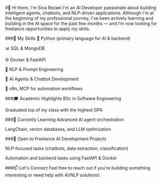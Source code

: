 <!-- # 👋 Hi, I’m Sina
Computer Engineer passionate about **Python**, **Data Science**, and **AI chatbots**.

### 🧰 Skills
- **Languages**: Python, SQL  
- **ML/AI**: scikit-learn, TensorFlow, Hugging Face, RAG (Retrieval-Augmented Generation)  
- **Tools**: Docker, Git, GitHub Actions

### ⚙️ Projects
#### 🤖 Chatbot‑Final
A multi-turn AI chatbot built with RAG techniques, deployed using Flask. Features:
- Semantic search using vector embeddings  
- Easy UI and scalable architecture 

[View project →](link)


### 📫 How to reach me
- [LinkedIn](https://www.linkedin.com/in/sina-rez/) • [Email](mailto:Rezaeii.sina.gh@gmail.com)
گگ

## 👋 Hi, I'm Sina — AI Developer

I'm an AI developer focusing on **chatbots, intelligent agents, and NLP**.  
Currently looking for **freelance opportunities** to apply my skills in real-world projects.

### 🛠️ Tech Stack
- Python, FastAPI, Docker  
- SQL, MongoDB  
- NLP, Prompt Engineering  
- n8n, MCP (Automation)

### 🧠 Learning & Building
- AI Agents & LLM tools  
- Custom chatbots & automations

### 🎓 About Me
- BSc in Software Engineering  
- Graduated top of class 🎓  


### 📫 How to reach me
- [LinkedIn](https://www.linkedin.com/in/sina-rez/) • [Email](mailto:Rezaeii.sina.gh@gmail.com)

-->


#👋 Hi there, I'm Sina Rezaei
I'm an AI Developer passionate about building intelligent agents, chatbots, and NLP-driven applications.
Although I'm at the beginning of my professional journey, I've been actively learning and building in the AI space for the past few months — and I’m now looking for freelance opportunities to apply my skills.

###🚀 My Skills
🐍 Python (primary language for AI & backend)

📊 SQL & MongoDB

⚙️ Docker & FastAPI

🧠 NLP & Prompt Engineering

🤖 AI Agents & Chatbot Development

🔗 n8n, MCP for automation workflows

###🎓 Academic Highlights
BSc in Software Engineering

Graduated top of my class with the highest GPA

###🌱 Currently Learning
Advanced AI agent orchestration

LangChain, vector databases, and LLM optimization

###💼 Open to
Freelance AI Development Projects

NLP-focused tasks (chatbots, data extraction, classification)

Automation and backend tasks using FastAPI & Docker

###📫 Let's Connect
Feel free to reach out if you’re building something interesting or need help with AI/NLP solutions!
